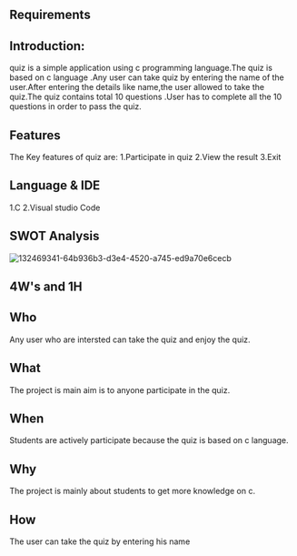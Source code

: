 ## Requirements


## Introduction:

quiz is a simple application using c programming language.The quiz is based on c language .Any user can take quiz by entering the name of the user.After entering the details like name,the user allowed to take the quiz.The quiz contains total 10 questions .User has to complete all the 10 questions in order to pass the quiz.


## Features

The Key features of quiz are: 1.Participate in quiz 2.View the result 3.Exit

## Language & IDE

1.C
2.Visual studio Code


## SWOT Analysis
![132469341-64b936b3-d3e4-4520-a745-ed9a70e6cecb](https://user-images.githubusercontent.com/94234616/142347632-5124d4c1-665b-4fe1-89e7-7a8f1eb834f7.png)



## 4W's and 1H
## Who
Any user who are intersted can take the quiz and enjoy the quiz.

## What
The project is main aim is to anyone participate in the quiz.

## When
Students are actively participate because the quiz is based on c language.

## Why
The project is mainly about students to get more knowledge on c.

## How
The user can take the quiz by entering his name



